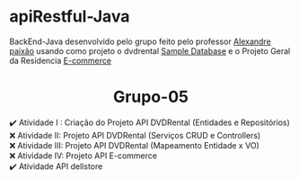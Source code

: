 # apiRestful-Java
BackEnd-Java desenvolvido pelo grupo feito pelo professor <a href="https://github.com/aopaixao">Alexandre paixão</a> usando como projeto o dvdrental <a href="https://www.postgresqltutorial.com/postgresql-sample-database/">Sample Database</a> e o Projeto Geral da Residencia <a href="https://github.com/OsZeressemos/serratec/tree/main/serratec.BancoDeDados">E-commerce</a>
<h1 align="center">Grupo-05</h1>

✔️ Atividade I : Criação do Projeto API DVDRental (Entidades e Repositórios) <br>
❌ Atividade II: Projeto API DVDRental (Serviços CRUD e Controllers) <br>
❌ Atividade III: Projeto API DVDRental (Mapeamento Entidade x VO) <br>
❌ Atividade IV: Projeto API E-commerce <br>
✔️ Atividade API dellstore
